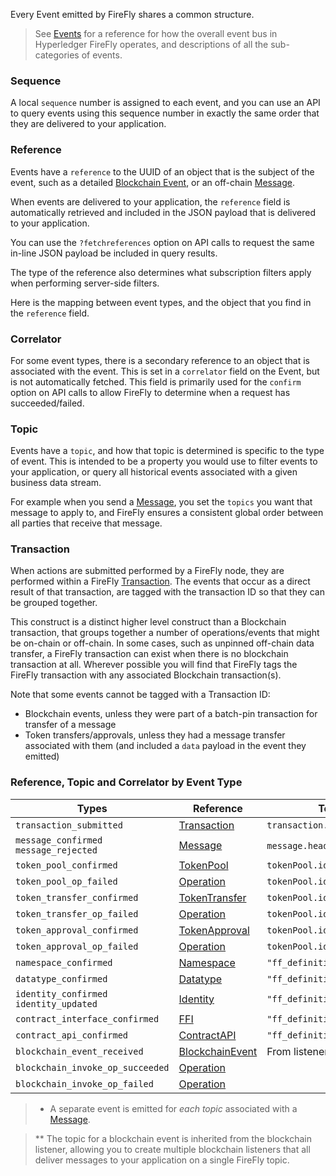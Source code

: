 Every Event emitted by FireFly shares a common structure.

> See [Events](../events) for a reference for how the overall event bus
in Hyperledger FireFly operates, and descriptions of all the sub-categories
of events.

### Sequence

A local `sequence` number is assigned to each event, and you can
use an API to query events using this sequence number in exactly the same
order that they are delivered to your application.

### Reference

Events have a `reference` to the UUID of an object that is the subject of the event,
such as a detailed [Blockchain Event](./types/blockchainevent), or an off-chain
[Message](./types/message).

When events are delivered to your application, the `reference` field is
automatically retrieved and included in the JSON payload
that is delivered to your application.

You can use the `?fetchreferences` option on API calls to request the same
in-line JSON payload be included in query results.

The type of the reference also determines what subscription filters apply
when performing server-side filters.

Here is the mapping between event types, and the object that you find in
the `reference` field.

### Correlator

For some event types, there is a secondary reference to an object that is
associated with the event. This is set in a `correlator` field on the 
Event, but is not automatically fetched. This field is primarily used
for the `confirm` option on API calls to allow FireFly to determine
when a request has succeeded/failed.

### Topic

Events have a `topic`, and how that topic is determined is specific to
the type of event. This is intended to be a property you would use to
filter events to your application, or query all historical events
associated with a given business data stream.

For example when you send a [Message](./types/message), you set the `topics`
you want that message to apply to, and FireFly ensures a consistent global
order between all parties that receive that message.

### Transaction

When actions are submitted performed by a FireFly node, they are performed
within a FireFly [Transaction](./transaction). The events that occur
as a direct result of that transaction, are tagged with the transaction
ID so that they can be grouped together.

This construct is a distinct higher level construct than a Blockchain
transaction, that groups together a number of operations/events that
might be on-chain or off-chain. In some cases, such as unpinned off-chain
data transfer, a FireFly transaction can exist when there is no
blockchain transaction at all.
Wherever possible you will find that FireFly tags the FireFly transaction
with any associated Blockchain transaction(s).

Note that some events cannot be tagged with a Transaction ID:

- Blockchain events, unless they were part of a batch-pin transaction
  for transfer of a message
- Token transfers/approvals, unless they had a message transfer associated
  with them (and included a `data` payload in the event they emitted)

### Reference, Topic and Correlator by Event Type

| Types                                       | Reference                            | Topic                       | Correlator              |
|---------------------------------------------|--------------------------------------|-----------------------------|-------------------------|
| `transaction_submitted`                     | [Transaction](./transaction)         | `transaction.type`          |                         |
| `message_confirmed`<br/>`message_rejected`  | [Message](./message)                 | `message.header.topics[i]`* | `message.header.cid`    |
| `token_pool_confirmed`                      | [TokenPool](./tokenpool)             | `tokenPool.id`              |                         |
| `token_pool_op_failed`                      | [Operation](./operation)             | `tokenPool.id`              | `tokenPool.id`          |
| `token_transfer_confirmed`                  | [TokenTransfer](./tokentransfer)     | `tokenPool.id`              |                         |
| `token_transfer_op_failed`                  | [Operation](./operation)             | `tokenPool.id`              | `tokenTransfer.localId` |
| `token_approval_confirmed`                  | [TokenApproval](./tokenapproval)     | `tokenPool.id`              |                         |
| `token_approval_op_failed`                  | [Operation](./operation)             | `tokenPool.id`              | `tokenApproval.localId` |
| `namespace_confirmed`                       | [Namespace](./namespace)             | `"ff_definition"`           |                         |
| `datatype_confirmed`                        | [Datatype](./datatype)               | `"ff_definition"`           |                         |
| `identity_confirmed`<br/>`identity_updated` | [Identity](./identity)               | `"ff_definition"`           |                         |
| `contract_interface_confirmed`              | [FFI](./ffi)                         | `"ff_definition"`           |                         |
| `contract_api_confirmed`                    | [ContractAPI](./contractapi)         | `"ff_definition"`           |                         |
| `blockchain_event_received`                 | [BlockchainEvent](./blockchainevent) | From listener **            |                         |
| `blockchain_invoke_op_succeeded`            | [Operation](./operation)             |                             |                         |
| `blockchain_invoke_op_failed`               | [Operation](./operation)             |                             |                         |

> * A separate event is emitted for _each topic_ associated with a [Message](./message).

> ** The topic for a blockchain event is inherited from the blockchain listener,
>    allowing you to create multiple blockchain listeners that all deliver messages
>    to your application on a single FireFly topic.
